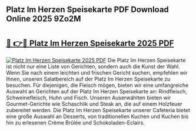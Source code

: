 ## Platz Im Herzen Speisekarte PDF Download Online 2025 9Zo2M

# <h2><a href="http://gccg0m.nevu.top/?p=Platz+Im+Herzen+Speisekarte">🔗 👉🔴 Platz Im Herzen Speisekarte 2025 PDF</a></h2>

[![Platz Im Herzen Speisekarte 2025 PDF](https://i.imgur.com/dBaPXMq.png)](http://gccg0m.nevu.top/?p=Platz+Im+Herzen+Speisekarte)
Die Platz Im Herzen Speisekarte ist nicht nur eine Liste von Gerichten, sondern auch die Kunst der Wahl. Wenn Sie nach einem leichten und frischen Gericht suchen, empfehlen wir Ihnen, unseren Salatbereich auf der Platz Im Herzen Speisekarte zu besuchen. Für diejenigen, die Fleisch mögen, bieten wir eine umfangreiche Auswahl an Gerichten auf der Platz Im Herzen Speisekarte an: Rindfleisch, Schweinefleisch, Huhn und Fisch. Unseren Auserwählten bieten wir Gourmet-Gerichte wie Schaschlik und Steak an, die auf einem Holzfeuer zubereitet werden. Die Platz Im Herzen Speisekarte unserer Cafeteria bietet eine große Auswahl an Desserts, von traditionellen Kuchen und Kuchen bis hin zu erlesenen Crème Brûlée und Schokoladen-Eclairs.
